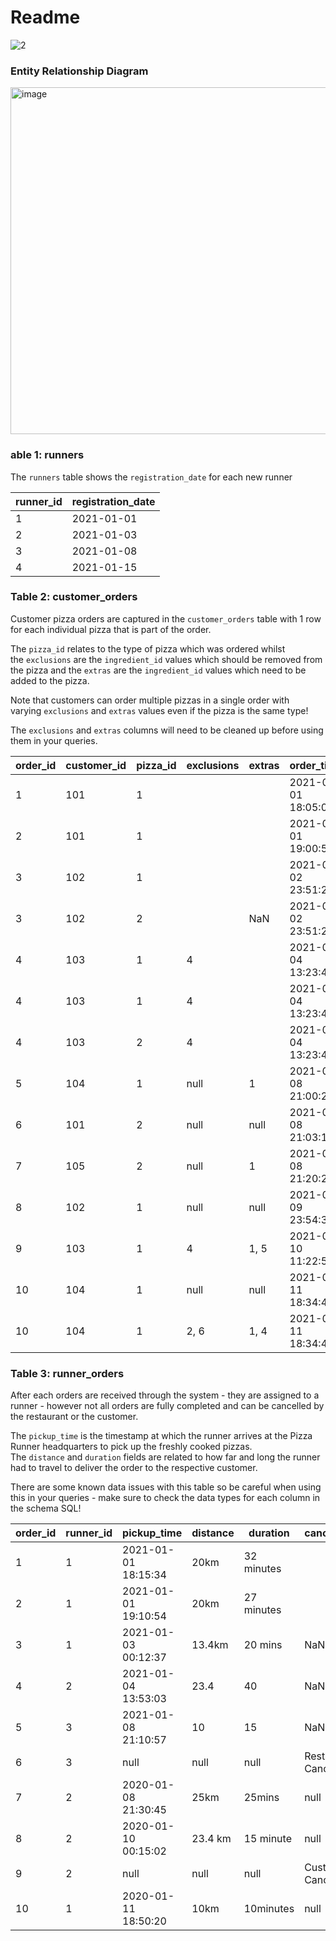 # Readme

![2](https://github.com/user-attachments/assets/478f41e3-a956-449e-9e49-f38c8cdcac49)

### Entity Relationship Diagram

<img width="555" alt="image" src="https://github.com/user-attachments/assets/560ea06f-615f-4d79-a54d-e10da06111e9">

### **able 1: runners**

The `runners` table shows the `registration_date` for each new runner

| **runner_id** | **registration_date** |
| --- | --- |
| 1 | 2021-01-01 |
| 2 | 2021-01-03 |
| 3 | 2021-01-08 |
| 4 | 2021-01-15 |

### **Table 2: customer_orders**

Customer pizza orders are captured in the `customer_orders` table with 1 row for each individual pizza that is part of the order.

The `pizza_id` relates to the type of pizza which was ordered whilst the `exclusions` are the `ingredient_id` values which should be removed from the pizza and the `extras` are the `ingredient_id` values which need to be added to the pizza.

Note that customers can order multiple pizzas in a single order with varying `exclusions` and `extras` values even if the pizza is the same type!

The `exclusions` and `extras` columns will need to be cleaned up before using them in your queries.

| **order_id** | **customer_id** | **pizza_id** | **exclusions** | **extras** | **order_time** |
| --- | --- | --- | --- | --- | --- |
| 1 | 101 | 1 |  |  | 2021-01-01 18:05:02 |
| 2 | 101 | 1 |  |  | 2021-01-01 19:00:52 |
| 3 | 102 | 1 |  |  | 2021-01-02 23:51:23 |
| 3 | 102 | 2 |  | NaN | 2021-01-02 23:51:23 |
| 4 | 103 | 1 | 4 |  | 2021-01-04 13:23:46 |
| 4 | 103 | 1 | 4 |  | 2021-01-04 13:23:46 |
| 4 | 103 | 2 | 4 |  | 2021-01-04 13:23:46 |
| 5 | 104 | 1 | null | 1 | 2021-01-08 21:00:29 |
| 6 | 101 | 2 | null | null | 2021-01-08 21:03:13 |
| 7 | 105 | 2 | null | 1 | 2021-01-08 21:20:29 |
| 8 | 102 | 1 | null | null | 2021-01-09 23:54:33 |
| 9 | 103 | 1 | 4 | 1, 5 | 2021-01-10 11:22:59 |
| 10 | 104 | 1 | null | null | 2021-01-11 18:34:49 |
| 10 | 104 | 1 | 2, 6 | 1, 4 | 2021-01-11 18:34:49 |

### **Table 3: runner_orders**

After each orders are received through the system - they are assigned to a runner - however not all orders are fully completed and can be cancelled by the restaurant or the customer.

The `pickup_time` is the timestamp at which the runner arrives at the Pizza Runner headquarters to pick up the freshly cooked pizzas. The `distance` and `duration` fields are related to how far and long the runner had to travel to deliver the order to the respective customer.

There are some known data issues with this table so be careful when using this in your queries - make sure to check the data types for each column in the schema SQL!

| **order_id** | **runner_id** | **pickup_time** | **distance** | **duration** | **cancellation** |
| --- | --- | --- | --- | --- | --- |
| 1 | 1 | 2021-01-01 18:15:34 | 20km | 32 minutes |  |
| 2 | 1 | 2021-01-01 19:10:54 | 20km | 27 minutes |  |
| 3 | 1 | 2021-01-03 00:12:37 | 13.4km | 20 mins | NaN |
| 4 | 2 | 2021-01-04 13:53:03 | 23.4 | 40 | NaN |
| 5 | 3 | 2021-01-08 21:10:57 | 10 | 15 | NaN |
| 6 | 3 | null | null | null | Restaurant Cancellation |
| 7 | 2 | 2020-01-08 21:30:45 | 25km | 25mins | null |
| 8 | 2 | 2020-01-10 00:15:02 | 23.4 km | 15 minute | null |
| 9 | 2 | null | null | null | Customer Cancellation |
| 10 | 1 | 2020-01-11 18:50:20 | 10km | 10minutes | null |